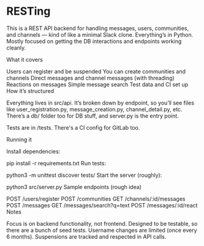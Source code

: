 # RESTing
This is a REST API backend for handling messages, users, communities, and channels — kind of like a minimal Slack clone. Everything’s in Python. Mostly focused on getting the DB interactions and endpoints working cleanly.

What it covers

Users can register and be suspended
You can create communities and channels
Direct messages and channel messages (with threading)
Reactions on messages
Simple message search
Test data and CI set up
How it’s structured

Everything lives in src/api. It’s broken down by endpoint, so you’ll see files like user_registration.py, message_creation.py, channel_detail.py, etc. There’s a db/ folder too for DB stuff, and server.py is the entry point.

Tests are in /tests. There's a CI config for GitLab too.

Running it

Install dependencies:

pip install -r requirements.txt
Run tests:

python3 -m unittest discover tests/
Start the server (roughly):

python3 src/server.py
Sample endpoints (rough idea)

POST /users/register
POST /communities
GET /channels/:id/messages
POST /messages
GET /messages/search?q=text
POST /messages/:id/react
Notes

Focus is on backend functionality, not frontend.
Designed to be testable, so there are a bunch of seed tests.
Username changes are limited (once every 6 months).
Suspensions are tracked and respected in API calls.
